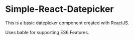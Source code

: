 # Simple-React-Datepicker
This is a basic datepicker component created with ReactJS.

Uses bable for supporting ES6 Features.
